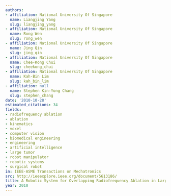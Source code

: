 ```yaml
---
authors:
- affiliation: National University Of Singapore
  name: Liangjing Yang
  slug: liangjing_yang
- affiliation: National University Of Singapore
  name: Rong Wen
  slug: rong_wen
- affiliation: National University Of Singapore
  name: Jing Qin
  slug: jing_qin
- affiliation: National University Of Singapore
  name: Chee-Kong Chui
  slug: cheekong_chui
- affiliation: National University Of Singapore
  name: Kah-Bin Lim
  slug: kah_bin_lim
- affiliation: null
  name: Stephen Kin-Yong Chang
  slug: stephen_chang
date: '2010-10-28'
estimated_citations: 34
fields:
- radiofrequency ablation
- ablation
- kinematics
- voxel
- computer vision
- biomedical engineering
- engineering
- artificial intelligence
- large tumor
- robot manipulator
- robotic systems
- surgical robot
in: IEEE-ASME Transactions on Mechatronics
src: http://ieeexplore.ieee.org/document/5613186/
title: A Robotic System for Overlapping Radiofrequency Ablation in Large Tumor Treatment
year: 2010
---
```

